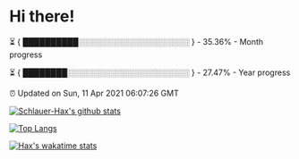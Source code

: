 # Hi there!

⏳ { ██████████░░░░░░░░░░░░░░░░░░░░ } - 35.36% - Month progress

⏳ { ████████░░░░░░░░░░░░░░░░░░░░░░ } - 27.47% - Year progress

⏰ Updated on Sun, 11 Apr 2021 06:07:26 GMT


[![Schlauer-Hax's github stats](https://github-readme-stats.vercel.app/api?username=Schlauer-Hax&show_icons=true&theme=dark&count_private=true)](https://github.com/Schlauer-Hax)


[![Top Langs](https://github-readme-stats.vercel.app/api/top-langs/?username=Schlauer-Hax&layout=compact&theme=dark)](https://github.com/Schlauer-Hax?tab=repositories)


[![Hax's wakatime stats](https://github-readme-stats.vercel.app/api/wakatime?username=Hax&theme=dark)](https://wakatime.com/@Hax)

